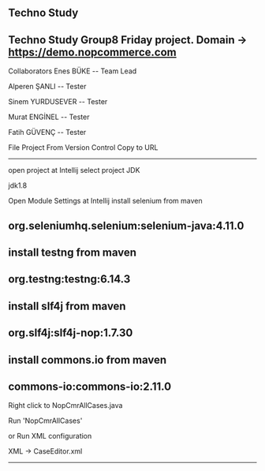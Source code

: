 Techno Study
------------------
Techno Study Group8 Friday project. 
Domain -> https://demo.nopcommerce.com
------------------
Collaborators
Enes BÜKE -- Team Lead

Alperen ŞANLI -- Tester

Sinem YURDUSEVER -- Tester

Murat ENGİNEL -- Tester

Fatih GÜVENÇ -- Tester

File Project From Version Control
Copy to URL

-------------------------

open project at Intellij
select project JDK

jdk1.8

Open Module Settings at Intellij
install selenium from maven

org.seleniumhq.selenium:selenium-java:4.11.0
--------------------------

install testng from maven
--------------------------

org.testng:testng:6.14.3
--------------------------

install slf4j from maven
--------------------------

org.slf4j:slf4j-nop:1.7.30
--------------------------

install commons.io from maven
---------------------------

commons-io:commons-io:2.11.0
----------------------------

Right click to NopCmrAllCases.java


Run 'NopCmrAllCases'

or Run XML configuration

XML -> CaseEditor.xml
****************
